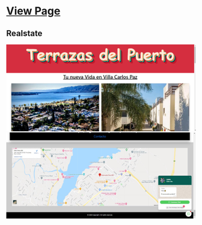 # [View Page](https://silly-swartz-7156cc.netlify.app/)
## Realstate 

![](https://github.com/CalvinJamesHeath/Triplex/blob/master/img%20presentation.png)
![](https://github.com/CalvinJamesHeath/Triplex/blob/master/screen.jpg)
